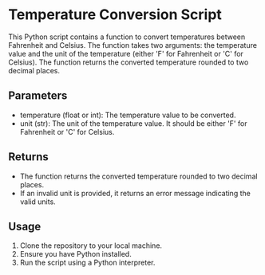 # Temperature Conversion Script
This Python script contains a function to convert temperatures between Fahrenheit and Celsius. The function takes two arguments: the temperature value and the unit of the temperature (either 'F' for Fahrenheit or 'C' for Celsius). The function returns the converted temperature rounded to two decimal places.

## Parameters
- temperature (float or int): The temperature value to be converted.
- unit (str): The unit of the temperature value. It should be either 'F' for Fahrenheit or 'C' for Celsius.
## Returns
- The function returns the converted temperature rounded to two decimal places.
- If an invalid unit is provided, it returns an error message indicating the valid units.
## Usage
1. Clone the repository to your local machine.
2. Ensure you have Python installed.
3. Run the script using a Python interpreter.

